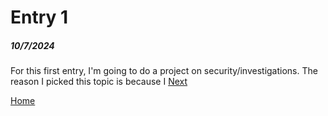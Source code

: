 # Entry 1
##### 10/7/2024

For this first entry, I'm going to do a project on security/investigations. The reason I picked this topic is because I 
[Next](entry02.md)

[Home](../README.md)
